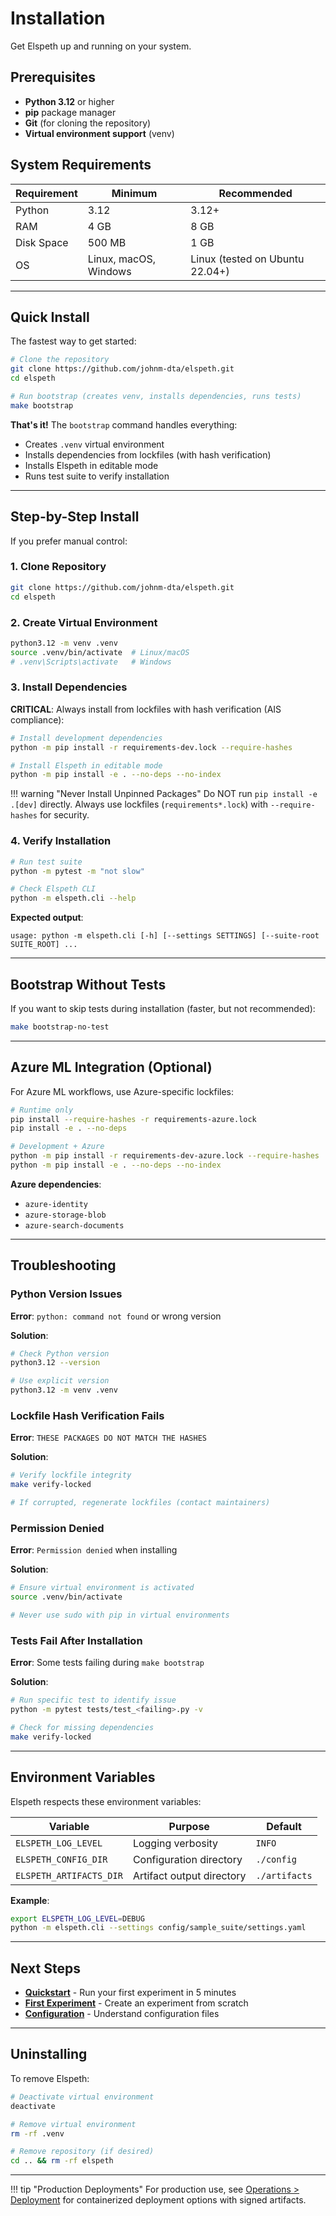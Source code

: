 # Installation

Get Elspeth up and running on your system.

## Prerequisites

- **Python 3.12** or higher
- **pip** package manager
- **Git** (for cloning the repository)
- **Virtual environment support** (venv)

## System Requirements

| Requirement | Minimum | Recommended |
|-------------|---------|-------------|
| Python | 3.12 | 3.12+ |
| RAM | 4 GB | 8 GB |
| Disk Space | 500 MB | 1 GB |
| OS | Linux, macOS, Windows | Linux (tested on Ubuntu 22.04+) |

---

## Quick Install

The fastest way to get started:

```bash
# Clone the repository
git clone https://github.com/johnm-dta/elspeth.git
cd elspeth

# Run bootstrap (creates venv, installs dependencies, runs tests)
make bootstrap
```

**That's it!** The `bootstrap` command handles everything:
- Creates `.venv` virtual environment
- Installs dependencies from lockfiles (with hash verification)
- Installs Elspeth in editable mode
- Runs test suite to verify installation

---

## Step-by-Step Install

If you prefer manual control:

### 1. Clone Repository

```bash
git clone https://github.com/johnm-dta/elspeth.git
cd elspeth
```

### 2. Create Virtual Environment

```bash
python3.12 -m venv .venv
source .venv/bin/activate  # Linux/macOS
# .venv\Scripts\activate   # Windows
```

### 3. Install Dependencies

**CRITICAL**: Always install from lockfiles with hash verification (AIS compliance):

```bash
# Install development dependencies
python -m pip install -r requirements-dev.lock --require-hashes

# Install Elspeth in editable mode
python -m pip install -e . --no-deps --no-index
```

!!! warning "Never Install Unpinned Packages"
    Do NOT run `pip install -e .[dev]` directly. Always use lockfiles (`requirements*.lock`) with `--require-hashes` for security.

### 4. Verify Installation

```bash
# Run test suite
python -m pytest -m "not slow"

# Check Elspeth CLI
python -m elspeth.cli --help
```

**Expected output**:
```
usage: python -m elspeth.cli [-h] [--settings SETTINGS] [--suite-root SUITE_ROOT] ...
```

---

## Bootstrap Without Tests

If you want to skip tests during installation (faster, but not recommended):

```bash
make bootstrap-no-test
```

---

## Azure ML Integration (Optional)

For Azure ML workflows, use Azure-specific lockfiles:

```bash
# Runtime only
pip install --require-hashes -r requirements-azure.lock
pip install -e . --no-deps

# Development + Azure
python -m pip install -r requirements-dev-azure.lock --require-hashes
python -m pip install -e . --no-deps --no-index
```

**Azure dependencies**:
- `azure-identity`
- `azure-storage-blob`
- `azure-search-documents`

---

## Troubleshooting

### Python Version Issues

**Error**: `python: command not found` or wrong version

**Solution**:
```bash
# Check Python version
python3.12 --version

# Use explicit version
python3.12 -m venv .venv
```

### Lockfile Hash Verification Fails

**Error**: `THESE PACKAGES DO NOT MATCH THE HASHES`

**Solution**:
```bash
# Verify lockfile integrity
make verify-locked

# If corrupted, regenerate lockfiles (contact maintainers)
```

### Permission Denied

**Error**: `Permission denied` when installing

**Solution**:
```bash
# Ensure virtual environment is activated
source .venv/bin/activate

# Never use sudo with pip in virtual environments
```

### Tests Fail After Installation

**Error**: Some tests failing during `make bootstrap`

**Solution**:
```bash
# Run specific test to identify issue
python -m pytest tests/test_<failing>.py -v

# Check for missing dependencies
make verify-locked
```

---

## Environment Variables

Elspeth respects these environment variables:

| Variable | Purpose | Default |
|----------|---------|---------|
| `ELSPETH_LOG_LEVEL` | Logging verbosity | `INFO` |
| `ELSPETH_CONFIG_DIR` | Configuration directory | `./config` |
| `ELSPETH_ARTIFACTS_DIR` | Artifact output directory | `./artifacts` |

**Example**:
```bash
export ELSPETH_LOG_LEVEL=DEBUG
python -m elspeth.cli --settings config/sample_suite/settings.yaml
```

---

## Next Steps

- **[Quickstart](quickstart.md)** - Run your first experiment in 5 minutes
- **[First Experiment](first-experiment.md)** - Create an experiment from scratch
- **[Configuration](../user-guide/configuration.md)** - Understand configuration files

---

## Uninstalling

To remove Elspeth:

```bash
# Deactivate virtual environment
deactivate

# Remove virtual environment
rm -rf .venv

# Remove repository (if desired)
cd .. && rm -rf elspeth
```

---

!!! tip "Production Deployments"
    For production use, see [Operations > Deployment](../operations/deployment.md) for containerized deployment options with signed artifacts.
